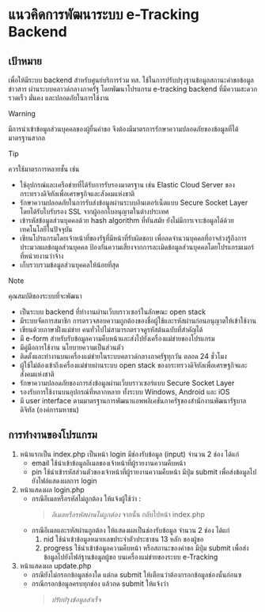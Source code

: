 #  แนวคิดการพัฒนาระบบ e-Tracking Backend
## เป้าหมาย
เพื่อให้มีระบบ backend สำหรับศูนย์บริการร่วม ทส. ใช้ในการปรับปรุงฐานข้อมูลสถานะคำขอข้อมูลข่าวสาร ผ่านระบบคลาวด์กลางภาครัฐ โดยพัฒนาโปรแกรม e-tracking backend ที่มีความสะดวก รวดเร็ว มั่นคง และปลอดภัยในการใช้งาน

>[!WARNING]
>มีการนำเข้าข้อมูลส่วนบุคคลของผู้ยื่นคำขอ จึงต้องมีมาตรการรักษาความปลอดภัยของข้อมูลที่ได้มาตรฐานสากล

>[!TIP]
>ควรใช้มาตรการหลายชั้น เช่น
>- ใช้อุปกรณ์และเครือข่ายที่ได้รับการรับรองมาตรฐาน เช่น Elastic Cloud Server ของกระทรวงดิจิทัลเพื่อเศรษฐกิจและสังคมแห่งชาติ
>- รักษาความปลอดภัยในการรับส่งข้อมูลผ่านระบบอินเตอร์เน็ตแบบ Secure Socket Layer โดยได้รับใบรับรอง SSL จากผู้ออกใบอนุญาตในต่างประเทศ
>- เข้ารหัสข้อมูลส่วนบุคคลด้วย hash algorithm ที่ทันสมัย ยังไม่มีการเจาะข้อมูลได้ด้วยเทคโนโลยีในปัจจุบัน
>- เขียนโปรแกรมโดยเจ้าหน้าที่ของรัฐที่มีหน้าที่รับผิดชอบ เพื่อลดจำนวนบุคคลที่อาจล่วงรู้ถึงการประมวลผลข้อมูลส่วนบุคคล ป้องกันความเสี่ยงจากการละเมิดข้อมูลส่วนบุคคลโดยโปรแกรมเมอร์ที่หน่วยงานว่าจ้าง
>- เก็บรวบรวมข้อมูลส่วนบุคคลให้น้อยที่สุด

>[!NOTE]
>คุณสมบัติของระบบที่จะพัฒนา
>- เป็นระบบ backend ที่ทำงานผ่านเว็บบราวเซอร์ในลักษณะ open stack
>- มีระบบจัดการสมาชิก การตรวจสอบความถูกต้องของชื่อผู้ใช้และรหัสผ่านก่อนอนุญาตให้เข้าใช้งาน
>- เขียนด้วยภาษาฝั่งแม่ข่าย คนทั่วไปไม่สามารถตรวจดูรหัสต้นฉบับที่สำคัญได้
>- มี e-form สำหรับรับข้อมูลความคืบหน้าและส่งไปยังเครื่องแม่ข่ายของโปรแกรม
>- มีคู่มือการใช้งาน นโยบายความเป็นส่วนตัว
>- ติดตั้งและทำงานบนเครื่องแม่ข่ายในระบบคลาวด์กลางภาครัฐทุกวัน ตลอด 24 ชั่วโมง
>- ผู้ใช้ไม่ต้องเข้าถึงเครื่องแม่ข่ายผ่านระบบ open stack ของกระทรวงดิจิทัลเพื่อเศรษฐกิจและสังคมแห่งชาติ
>- รักษาความปลอดภัยของการส่งข้อมูลผ่านเว็บบราวเซอร์แบบ Secure Socket Layer
>- รองรับการใช้งานบนอุปกรณ์ที่หลากหลาย ทั้งระบบ Windows, Android และ iOS
>- มี user interface ตามมาตรฐานการพัฒนาแอพพลิเคชันภาครัฐของสำนักงานพัฒนารัฐบาลดิจิทัล (องค์การมหาชน)

## การทำงานของโปรแกรม
1. หน้าแรกเป็น index.php เป็นหน้า login มีช่องรับข้อมูล (input) จำนวน 2 ช่อง ได้แก่
    - email ใช้นำเข้าข้อมูลอีเมลของเจ้าหน้าที่ผู้รายงานความคืบหน้า
    - pin ใช้นำเข้ารหัสส่วนตัวของเจ้าหน้าที่ผู้รายงานความคืบหน้า
    มีปุ่ม submit เพื่อส่งข้อมูลไปยังไฟล์แสดงผลการ login 
2. หน้าแสดงผล login.php
   - กรณีอีเมลหรือรหัสไม่ถูกต้อง ให้แจ้งผู้ใช้ว่า :
     > _อีเมลหรือรหัสผ่านไม่ถูกต้อง_
     จากนั้น กลับไปหน้า index.php
   - กรณีอีเมลและรหัสผ่านถูกต้อง ให้แสดงผลเป็นช่องรับข้อมูล จำนวน 2 ช่อง ได้แก่
     1) nid ใช้นำเข้าข้อมูลหมายเลขประจำตัวประชาชน 13 หลัก ของผู้ขอ
     2) progress ใช้นำเข้าข้อมูลความคืบหน้า หรือสถานะของคำขอ
    มีปุ่ม submit เพื่อส่งข้อมูลไปยังไฟล์ฐานข้อมูลผู้ขอ บนเครื่องแม่ข่ายของระบบ e-Tracking
3. หน้าแสดงผล update.php
   - กรณียังไม่กรอกข้อมูลช่องใด แต่กด submit ให้เตือนว่าต้องกรอกข้อมูลช่องนั้นก่อนฃ
   - กรณีกรอกข้อมูลครบทุกช่อง แล้วกด submit ให้แจ้งว่า
     > _ปรับปรุงข้อมูลสำเร็จ_ 
